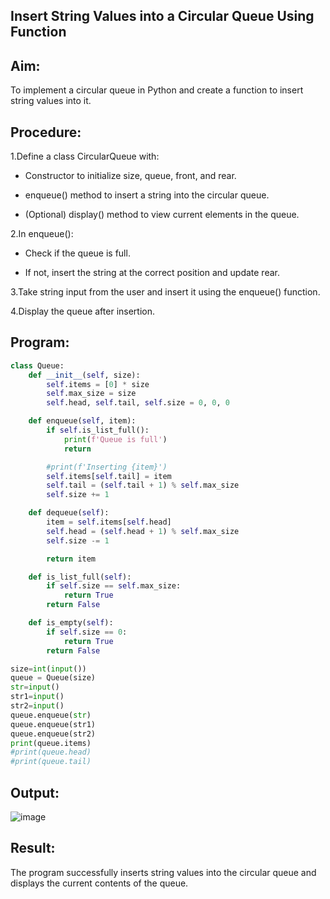 ##  Insert String Values into a Circular Queue Using Function

## Aim:
To implement a circular queue in Python and create a function to insert string values into it.

## Procedure:

1.Define a class CircularQueue with:

 * Constructor to initialize size, queue, front, and rear.
  
 * enqueue() method to insert a string into the circular queue.
  
 * (Optional) display() method to view current elements in the queue.

2.In enqueue():

 * Check if the queue is full.
  
 * If not, insert the string at the correct position and update rear.

3.Take string input from the user and insert it using the enqueue() function.

4.Display the queue after insertion.

## Program:

```python
class Queue:
    def __init__(self, size):
        self.items = [0] * size
        self.max_size = size
        self.head, self.tail, self.size = 0, 0, 0

    def enqueue(self, item):
        if self.is_list_full():
            print(f'Queue is full')
            return

        #print(f'Inserting {item}')
        self.items[self.tail] = item
        self.tail = (self.tail + 1) % self.max_size
        self.size += 1

    def dequeue(self):
        item = self.items[self.head]
        self.head = (self.head + 1) % self.max_size
        self.size -= 1

        return item

    def is_list_full(self):
        if self.size == self.max_size:
            return True
        return False

    def is_empty(self):
        if self.size == 0:
            return True
        return False

size=int(input())
queue = Queue(size)
str=input()
str1=input()
str2=input()
queue.enqueue(str)
queue.enqueue(str1)
queue.enqueue(str2)  
print(queue.items)
#print(queue.head)
#print(queue.tail)
```
## Output:
![image](https://github.com/user-attachments/assets/25c1d112-7a7a-40cf-95db-7e3560a5d4ab)

## Result:
The program successfully inserts string values into the circular queue and displays the current contents of the queue.

